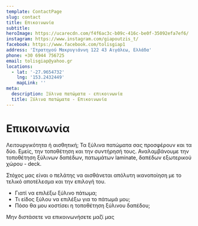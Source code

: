 ```yaml
---
template: ContactPage
slug: contact
title: Επικοινωνία
subtitle:
heroImage: https://ucarecdn.com/f4f6ac3c-b09c-416c-be0f-35092efa7ef6/
instagram: https://www.instagram.com/giapoutzis_t/
facebook: https://www.facebook.com/tolisgiap1
address: 'Στρατηγού Μακρυγιάννη 122 43 Αιγάλεω, Ελλάδα'
phone: +30 6944 756725
email: tolisgiap@yahoo.gr
locations:
  - lat: '-27.9654732'
    lng: '153.2432449'
    mapLink: ''
meta:
  description: Ξύλινα πατώματα - επικοινωνία
  title: Ξύλινα πατώματα - Επικοινωνία
---
```


# Επικοινωνία

Λειτουργικότητα ή αισθητική; Τα ξύλινα πατώματα σας προσφέρουν και τα δύο. Εμείς, την τοποθέτηση και την συντήρησή τους. Αναλαμβάνουμε την τοποθέτηση ξύλινων δαπέδων, πατωμάτων laminate, δαπέδων εξωτερικού χώρου - deck.

Στόχος μας είναι ο πελάτης να αισθάνεται απόλυτη ικανοποίηση με το τελικό αποτέλεσμα και την επιλογή του.

- Γιατί να επιλέξω ξύλινο πάτωμα;
- Τι είδος ξύλου να επιλέξω για το πάτωμά μου;
- Πόσο θα μου κοστίσει η τοποθέτηση ξύλινου δαπέδου;

Μην διστάσετε να επικοινωνήσετε μαζί μας
